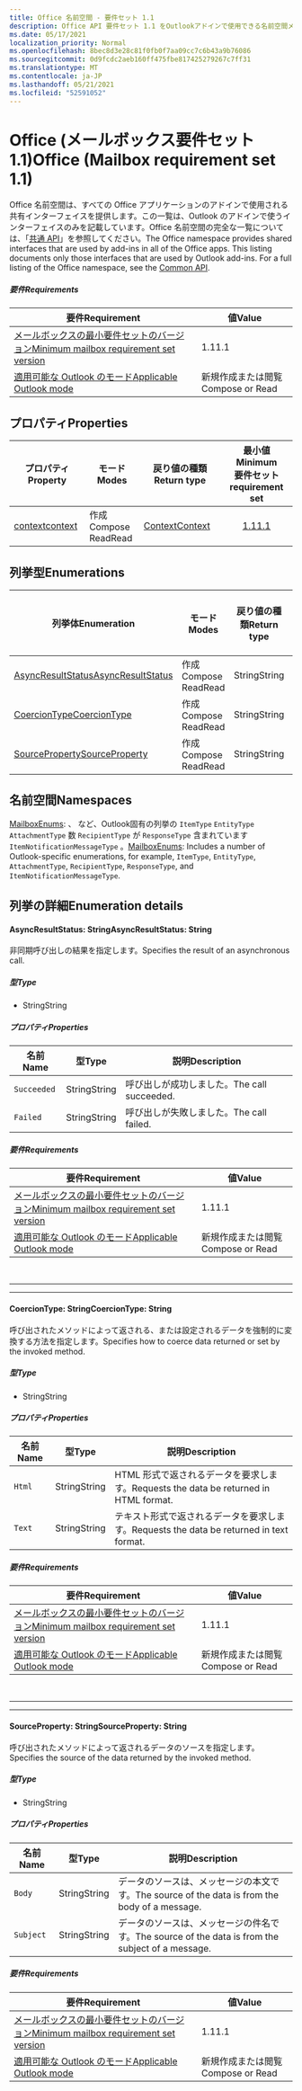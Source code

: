 ```yaml
---
title: Office 名前空間 - 要件セット 1.1
description: Office API 要件セット 1.1 をOutlookアドインで使用できる名前空間メンバーを指定します。
ms.date: 05/17/2021
localization_priority: Normal
ms.openlocfilehash: 8bec8d3e28c81f0fb0f7aa09cc7c6b43a9b76086
ms.sourcegitcommit: 0d9fcdc2aeb160ff475fbe817425279267c7ff31
ms.translationtype: MT
ms.contentlocale: ja-JP
ms.lasthandoff: 05/21/2021
ms.locfileid: "52591052"
---
```

# <a name="office-mailbox-requirement-set-11"></a><span data-ttu-id="435a8-103">Office (メールボックス要件セット 1.1)</span><span class="sxs-lookup"><span data-stu-id="435a8-103">Office (Mailbox requirement set 1.1)</span></span>

<span data-ttu-id="435a8-p101">Office 名前空間は、すべての Office アプリケーションのアドインで使用される共有インターフェイスを提供します。この一覧は、Outlook のアドインで使うインターフェイスのみを記載しています。Office 名前空間の完全な一覧については、「[共通 API](/javascript/api/office)」を参照してください。</span><span class="sxs-lookup"><span data-stu-id="435a8-p101">The Office namespace provides shared interfaces that are used by add-ins in all of the Office apps. This listing documents only those interfaces that are used by Outlook add-ins. For a full listing of the Office namespace, see the [Common API](/javascript/api/office).</span></span>

##### <a name="requirements"></a><span data-ttu-id="435a8-106">要件</span><span class="sxs-lookup"><span data-stu-id="435a8-106">Requirements</span></span>

|<span data-ttu-id="435a8-107">要件</span><span class="sxs-lookup"><span data-stu-id="435a8-107">Requirement</span></span>| <span data-ttu-id="435a8-108">値</span><span class="sxs-lookup"><span data-stu-id="435a8-108">Value</span></span>|
|---|---|
|[<span data-ttu-id="435a8-109">メールボックスの最小要件セットのバージョン</span><span class="sxs-lookup"><span data-stu-id="435a8-109">Minimum mailbox requirement set version</span></span>](../../requirement-sets/outlook-api-requirement-sets.md)| <span data-ttu-id="435a8-110">1.1</span><span class="sxs-lookup"><span data-stu-id="435a8-110">1.1</span></span>|
|[<span data-ttu-id="435a8-111">適用可能な Outlook のモード</span><span class="sxs-lookup"><span data-stu-id="435a8-111">Applicable Outlook mode</span></span>](../../../outlook/outlook-add-ins-overview.md#extension-points)| <span data-ttu-id="435a8-112">新規作成または閲覧</span><span class="sxs-lookup"><span data-stu-id="435a8-112">Compose or Read</span></span>|

## <a name="properties"></a><span data-ttu-id="435a8-113">プロパティ</span><span class="sxs-lookup"><span data-stu-id="435a8-113">Properties</span></span>

| <span data-ttu-id="435a8-114">プロパティ</span><span class="sxs-lookup"><span data-stu-id="435a8-114">Property</span></span> | <span data-ttu-id="435a8-115">モード</span><span class="sxs-lookup"><span data-stu-id="435a8-115">Modes</span></span> | <span data-ttu-id="435a8-116">戻り値の種類</span><span class="sxs-lookup"><span data-stu-id="435a8-116">Return type</span></span> | <span data-ttu-id="435a8-117">最小値</span><span class="sxs-lookup"><span data-stu-id="435a8-117">Minimum</span></span><br><span data-ttu-id="435a8-118">要件セット</span><span class="sxs-lookup"><span data-stu-id="435a8-118">requirement set</span></span> |
|---|---|---|:---:|
| [<span data-ttu-id="435a8-119">context</span><span class="sxs-lookup"><span data-stu-id="435a8-119">context</span></span>](office.context.md) | <span data-ttu-id="435a8-120">作成</span><span class="sxs-lookup"><span data-stu-id="435a8-120">Compose</span></span><br><span data-ttu-id="435a8-121">Read</span><span class="sxs-lookup"><span data-stu-id="435a8-121">Read</span></span> | [<span data-ttu-id="435a8-122">Context</span><span class="sxs-lookup"><span data-stu-id="435a8-122">Context</span></span>](/javascript/api/office/office.context?view=outlook-js-1.1&preserve-view=true) | [<span data-ttu-id="435a8-123">1.1</span><span class="sxs-lookup"><span data-stu-id="435a8-123">1.1</span></span>](../requirement-set-1.1/outlook-requirement-set-1.1.md) |

## <a name="enumerations"></a><span data-ttu-id="435a8-124">列挙型</span><span class="sxs-lookup"><span data-stu-id="435a8-124">Enumerations</span></span>

| <span data-ttu-id="435a8-125">列挙体</span><span class="sxs-lookup"><span data-stu-id="435a8-125">Enumeration</span></span> | <span data-ttu-id="435a8-126">モード</span><span class="sxs-lookup"><span data-stu-id="435a8-126">Modes</span></span> | <span data-ttu-id="435a8-127">戻り値の種類</span><span class="sxs-lookup"><span data-stu-id="435a8-127">Return type</span></span> | <span data-ttu-id="435a8-128">最小値</span><span class="sxs-lookup"><span data-stu-id="435a8-128">Minimum</span></span><br><span data-ttu-id="435a8-129">要件セット</span><span class="sxs-lookup"><span data-stu-id="435a8-129">requirement set</span></span> |
|---|---|---|:---:|
| [<span data-ttu-id="435a8-130">AsyncResultStatus</span><span class="sxs-lookup"><span data-stu-id="435a8-130">AsyncResultStatus</span></span>](#asyncresultstatus-string) | <span data-ttu-id="435a8-131">作成</span><span class="sxs-lookup"><span data-stu-id="435a8-131">Compose</span></span><br><span data-ttu-id="435a8-132">Read</span><span class="sxs-lookup"><span data-stu-id="435a8-132">Read</span></span> | <span data-ttu-id="435a8-133">String</span><span class="sxs-lookup"><span data-stu-id="435a8-133">String</span></span> | [<span data-ttu-id="435a8-134">1.1</span><span class="sxs-lookup"><span data-stu-id="435a8-134">1.1</span></span>](../requirement-set-1.1/outlook-requirement-set-1.1.md) |
| [<span data-ttu-id="435a8-135">CoercionType</span><span class="sxs-lookup"><span data-stu-id="435a8-135">CoercionType</span></span>](#coerciontype-string) | <span data-ttu-id="435a8-136">作成</span><span class="sxs-lookup"><span data-stu-id="435a8-136">Compose</span></span><br><span data-ttu-id="435a8-137">Read</span><span class="sxs-lookup"><span data-stu-id="435a8-137">Read</span></span> | <span data-ttu-id="435a8-138">String</span><span class="sxs-lookup"><span data-stu-id="435a8-138">String</span></span> | [<span data-ttu-id="435a8-139">1.1</span><span class="sxs-lookup"><span data-stu-id="435a8-139">1.1</span></span>](../requirement-set-1.1/outlook-requirement-set-1.1.md) |
| [<span data-ttu-id="435a8-140">SourceProperty</span><span class="sxs-lookup"><span data-stu-id="435a8-140">SourceProperty</span></span>](#sourceproperty-string) | <span data-ttu-id="435a8-141">作成</span><span class="sxs-lookup"><span data-stu-id="435a8-141">Compose</span></span><br><span data-ttu-id="435a8-142">Read</span><span class="sxs-lookup"><span data-stu-id="435a8-142">Read</span></span> | <span data-ttu-id="435a8-143">String</span><span class="sxs-lookup"><span data-stu-id="435a8-143">String</span></span> | [<span data-ttu-id="435a8-144">1.1</span><span class="sxs-lookup"><span data-stu-id="435a8-144">1.1</span></span>](../requirement-set-1.1/outlook-requirement-set-1.1.md) |

## <a name="namespaces"></a><span data-ttu-id="435a8-145">名前空間</span><span class="sxs-lookup"><span data-stu-id="435a8-145">Namespaces</span></span>

<span data-ttu-id="435a8-146">[MailboxEnums](/javascript/api/outlook/office.mailboxenums.attachmentcontentformat?view=outlook-js-1.1&preserve-view=true): 、 など、Outlook固有の列挙の `ItemType` `EntityType` `AttachmentType` 数 `RecipientType` が `ResponseType` 含まれています `ItemNotificationMessageType` 。</span><span class="sxs-lookup"><span data-stu-id="435a8-146">[MailboxEnums](/javascript/api/outlook/office.mailboxenums.attachmentcontentformat?view=outlook-js-1.1&preserve-view=true): Includes a number of Outlook-specific enumerations, for example, `ItemType`, `EntityType`, `AttachmentType`, `RecipientType`, `ResponseType`, and `ItemNotificationMessageType`.</span></span>

## <a name="enumeration-details"></a><span data-ttu-id="435a8-147">列挙の詳細</span><span class="sxs-lookup"><span data-stu-id="435a8-147">Enumeration details</span></span>

#### <a name="asyncresultstatus-string"></a><span data-ttu-id="435a8-148">AsyncResultStatus: String</span><span class="sxs-lookup"><span data-stu-id="435a8-148">AsyncResultStatus: String</span></span>

<span data-ttu-id="435a8-149">非同期呼び出しの結果を指定します。</span><span class="sxs-lookup"><span data-stu-id="435a8-149">Specifies the result of an asynchronous call.</span></span>

##### <a name="type"></a><span data-ttu-id="435a8-150">型</span><span class="sxs-lookup"><span data-stu-id="435a8-150">Type</span></span>

*   <span data-ttu-id="435a8-151">String</span><span class="sxs-lookup"><span data-stu-id="435a8-151">String</span></span>

##### <a name="properties"></a><span data-ttu-id="435a8-152">プロパティ</span><span class="sxs-lookup"><span data-stu-id="435a8-152">Properties</span></span>

|<span data-ttu-id="435a8-153">名前</span><span class="sxs-lookup"><span data-stu-id="435a8-153">Name</span></span>| <span data-ttu-id="435a8-154">型</span><span class="sxs-lookup"><span data-stu-id="435a8-154">Type</span></span>| <span data-ttu-id="435a8-155">説明</span><span class="sxs-lookup"><span data-stu-id="435a8-155">Description</span></span>|
|---|---|---|
|`Succeeded`| <span data-ttu-id="435a8-156">String</span><span class="sxs-lookup"><span data-stu-id="435a8-156">String</span></span>|<span data-ttu-id="435a8-157">呼び出しが成功しました。</span><span class="sxs-lookup"><span data-stu-id="435a8-157">The call succeeded.</span></span>|
|`Failed`| <span data-ttu-id="435a8-158">String</span><span class="sxs-lookup"><span data-stu-id="435a8-158">String</span></span>|<span data-ttu-id="435a8-159">呼び出しが失敗しました。</span><span class="sxs-lookup"><span data-stu-id="435a8-159">The call failed.</span></span>|

##### <a name="requirements"></a><span data-ttu-id="435a8-160">要件</span><span class="sxs-lookup"><span data-stu-id="435a8-160">Requirements</span></span>

|<span data-ttu-id="435a8-161">要件</span><span class="sxs-lookup"><span data-stu-id="435a8-161">Requirement</span></span>| <span data-ttu-id="435a8-162">値</span><span class="sxs-lookup"><span data-stu-id="435a8-162">Value</span></span>|
|---|---|
|[<span data-ttu-id="435a8-163">メールボックスの最小要件セットのバージョン</span><span class="sxs-lookup"><span data-stu-id="435a8-163">Minimum mailbox requirement set version</span></span>](../../requirement-sets/outlook-api-requirement-sets.md)| <span data-ttu-id="435a8-164">1.1</span><span class="sxs-lookup"><span data-stu-id="435a8-164">1.1</span></span>|
|[<span data-ttu-id="435a8-165">適用可能な Outlook のモード</span><span class="sxs-lookup"><span data-stu-id="435a8-165">Applicable Outlook mode</span></span>](../../../outlook/outlook-add-ins-overview.md#extension-points)| <span data-ttu-id="435a8-166">新規作成または閲覧</span><span class="sxs-lookup"><span data-stu-id="435a8-166">Compose or Read</span></span>|

<br>

---
---

#### <a name="coerciontype-string"></a><span data-ttu-id="435a8-167">CoercionType: String</span><span class="sxs-lookup"><span data-stu-id="435a8-167">CoercionType: String</span></span>

<span data-ttu-id="435a8-168">呼び出されたメソッドによって返される、または設定されるデータを強制的に変換する方法を指定します。</span><span class="sxs-lookup"><span data-stu-id="435a8-168">Specifies how to coerce data returned or set by the invoked method.</span></span>

##### <a name="type"></a><span data-ttu-id="435a8-169">型</span><span class="sxs-lookup"><span data-stu-id="435a8-169">Type</span></span>

*   <span data-ttu-id="435a8-170">String</span><span class="sxs-lookup"><span data-stu-id="435a8-170">String</span></span>

##### <a name="properties"></a><span data-ttu-id="435a8-171">プロパティ</span><span class="sxs-lookup"><span data-stu-id="435a8-171">Properties</span></span>

|<span data-ttu-id="435a8-172">名前</span><span class="sxs-lookup"><span data-stu-id="435a8-172">Name</span></span>| <span data-ttu-id="435a8-173">型</span><span class="sxs-lookup"><span data-stu-id="435a8-173">Type</span></span>| <span data-ttu-id="435a8-174">説明</span><span class="sxs-lookup"><span data-stu-id="435a8-174">Description</span></span>|
|---|---|---|
|`Html`| <span data-ttu-id="435a8-175">String</span><span class="sxs-lookup"><span data-stu-id="435a8-175">String</span></span>|<span data-ttu-id="435a8-176">HTML 形式で返されるデータを要求します。</span><span class="sxs-lookup"><span data-stu-id="435a8-176">Requests the data be returned in HTML format.</span></span>|
|`Text`| <span data-ttu-id="435a8-177">String</span><span class="sxs-lookup"><span data-stu-id="435a8-177">String</span></span>|<span data-ttu-id="435a8-178">テキスト形式で返されるデータを要求します。</span><span class="sxs-lookup"><span data-stu-id="435a8-178">Requests the data be returned in text format.</span></span>|

##### <a name="requirements"></a><span data-ttu-id="435a8-179">要件</span><span class="sxs-lookup"><span data-stu-id="435a8-179">Requirements</span></span>

|<span data-ttu-id="435a8-180">要件</span><span class="sxs-lookup"><span data-stu-id="435a8-180">Requirement</span></span>| <span data-ttu-id="435a8-181">値</span><span class="sxs-lookup"><span data-stu-id="435a8-181">Value</span></span>|
|---|---|
|[<span data-ttu-id="435a8-182">メールボックスの最小要件セットのバージョン</span><span class="sxs-lookup"><span data-stu-id="435a8-182">Minimum mailbox requirement set version</span></span>](../../requirement-sets/outlook-api-requirement-sets.md)| <span data-ttu-id="435a8-183">1.1</span><span class="sxs-lookup"><span data-stu-id="435a8-183">1.1</span></span>|
|[<span data-ttu-id="435a8-184">適用可能な Outlook のモード</span><span class="sxs-lookup"><span data-stu-id="435a8-184">Applicable Outlook mode</span></span>](../../../outlook/outlook-add-ins-overview.md#extension-points)| <span data-ttu-id="435a8-185">新規作成または閲覧</span><span class="sxs-lookup"><span data-stu-id="435a8-185">Compose or Read</span></span>|

<br>

---
---

#### <a name="sourceproperty-string"></a><span data-ttu-id="435a8-186">SourceProperty: String</span><span class="sxs-lookup"><span data-stu-id="435a8-186">SourceProperty: String</span></span>

<span data-ttu-id="435a8-187">呼び出されたメソッドによって返されるデータのソースを指定します。</span><span class="sxs-lookup"><span data-stu-id="435a8-187">Specifies the source of the data returned by the invoked method.</span></span>

##### <a name="type"></a><span data-ttu-id="435a8-188">型</span><span class="sxs-lookup"><span data-stu-id="435a8-188">Type</span></span>

*   <span data-ttu-id="435a8-189">String</span><span class="sxs-lookup"><span data-stu-id="435a8-189">String</span></span>

##### <a name="properties"></a><span data-ttu-id="435a8-190">プロパティ</span><span class="sxs-lookup"><span data-stu-id="435a8-190">Properties</span></span>

|<span data-ttu-id="435a8-191">名前</span><span class="sxs-lookup"><span data-stu-id="435a8-191">Name</span></span>| <span data-ttu-id="435a8-192">型</span><span class="sxs-lookup"><span data-stu-id="435a8-192">Type</span></span>| <span data-ttu-id="435a8-193">説明</span><span class="sxs-lookup"><span data-stu-id="435a8-193">Description</span></span>|
|---|---|---|
|`Body`| <span data-ttu-id="435a8-194">String</span><span class="sxs-lookup"><span data-stu-id="435a8-194">String</span></span>|<span data-ttu-id="435a8-195">データのソースは、メッセージの本文です。</span><span class="sxs-lookup"><span data-stu-id="435a8-195">The source of the data is from the body of a message.</span></span>|
|`Subject`| <span data-ttu-id="435a8-196">String</span><span class="sxs-lookup"><span data-stu-id="435a8-196">String</span></span>|<span data-ttu-id="435a8-197">データのソースは、メッセージの件名です。</span><span class="sxs-lookup"><span data-stu-id="435a8-197">The source of the data is from the subject of a message.</span></span>|

##### <a name="requirements"></a><span data-ttu-id="435a8-198">要件</span><span class="sxs-lookup"><span data-stu-id="435a8-198">Requirements</span></span>

|<span data-ttu-id="435a8-199">要件</span><span class="sxs-lookup"><span data-stu-id="435a8-199">Requirement</span></span>| <span data-ttu-id="435a8-200">値</span><span class="sxs-lookup"><span data-stu-id="435a8-200">Value</span></span>|
|---|---|
|[<span data-ttu-id="435a8-201">メールボックスの最小要件セットのバージョン</span><span class="sxs-lookup"><span data-stu-id="435a8-201">Minimum mailbox requirement set version</span></span>](../../requirement-sets/outlook-api-requirement-sets.md)| <span data-ttu-id="435a8-202">1.1</span><span class="sxs-lookup"><span data-stu-id="435a8-202">1.1</span></span>|
|[<span data-ttu-id="435a8-203">適用可能な Outlook のモード</span><span class="sxs-lookup"><span data-stu-id="435a8-203">Applicable Outlook mode</span></span>](../../../outlook/outlook-add-ins-overview.md#extension-points)| <span data-ttu-id="435a8-204">新規作成または閲覧</span><span class="sxs-lookup"><span data-stu-id="435a8-204">Compose or Read</span></span>|